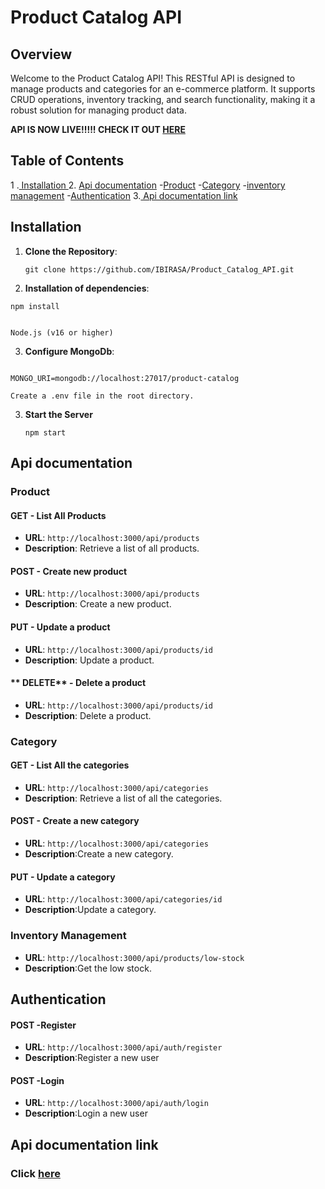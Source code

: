 # Product Catalog API

## Overview

Welcome to the Product Catalog API! This RESTful API is designed to manage products and categories for an e-commerce platform. It supports CRUD operations, inventory tracking, and search functionality, making it a robust solution for managing product data.

**API IS NOW LIVE!!!!! CHECK IT OUT [HERE](https://documenter.getpostman.com/view/42118517/2sAYkHpe3Q)**

## Table of Contents

1 .[ Installation ](#Installation) 2. [Api documentation](#documentation) -[Product](#product) -[Category](#category) -[inventory management](#inventory-management) -[Authentication](#authentication) 3.[ Api documentation link](#documentation)

## **Installation**

1. **Clone the Repository**:

   ```
   git clone https://github.com/IBIRASA/Product_Catalog_API.git

   ```

2. **Installation of dependencies**:

```
npm install
```

```

Node.js (v16 or higher)

```

3. **Configure MongoDb**:

```

MONGO_URI=mongodb://localhost:27017/product-catalog

```

```
Create a .env file in the root directory.

```

3. **Start the Server**
   ```
   npm start
   ```

## **Api documentation**

### **Product**

#### **GET** - List All Products

- **URL**: `http://localhost:3000/api/products`
- **Description**: Retrieve a list of all products.

#### **POST** - Create new product

- **URL**: `http://localhost:3000/api/products`
- **Description**: Create a new product.

#### **PUT** - Update a product

- **URL**: `http://localhost:3000/api/products/id`
- **Description**: Update a product.

#### ** DELETE** - Delete a product

- **URL**: `http://localhost:3000/api/products/id`
- **Description**: Delete a product.

### **Category**

#### **GET** - List All the categories

- **URL**: `http://localhost:3000/api/categories`
- **Description**: Retrieve a list of all the categories.

#### **POST** - Create a new category

- **URL**: `http://localhost:3000/api/categories`
- **Description**:Create a new category.

#### **PUT** - Update a category

- **URL**: `http://localhost:3000/api/categories/id`
- **Description**:Update a category.

### **Inventory Management**

- **URL**: `http://localhost:3000/api/products/low-stock`
- **Description**:Get the low stock.

## **Authentication**

#### **POST** -Register

- **URL**: `http://localhost:3000/api/auth/register`
- **Description**:Register a new user

#### **POST** -Login

- **URL**: `http://localhost:3000/api/auth/login`
- **Description**:Login a new user

## **Api documentation link**

### Click [here](https://documenter.getpostman.com/view/42118517/2sAYkHpe3Q)
